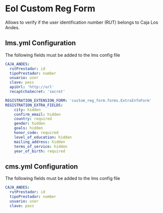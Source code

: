 # Eol Custom Reg Form

Allows to verify if the user identification number (RUT) belongs to Caja Los Andes.

## lms.yml Configuration

The following fields must be added to the lms config file

```yaml
CAJA_ANDES:
  rutPrestador: id
  tipoPrestador: number
  usuario: user
  clave: pass
  apiUrl: 'http://url'
  recaptchaSecret: 'secret'

REGISTRATION_EXTENSION_FORM: 'custom_reg_form.forms.ExtraInfoForm'
REGISTRATION_EXTRA_FIELDS:
    city: hidden 
    confirm_email: hidden 
    country: required 
    gender: hidden 
    goals: hidden 
    honor_code: required 
    level_of_education: hidden 
    mailing_address: hidden 
    terms_of_service: hidden 
    year_of_birth: required
```
## cms.yml Configuration

The following fields must be added to the lms config file

```yaml
CAJA_ANDES:
  rutPrestador: id
  tipoPrestador: number
  usuario: user
  clave: pass
```
